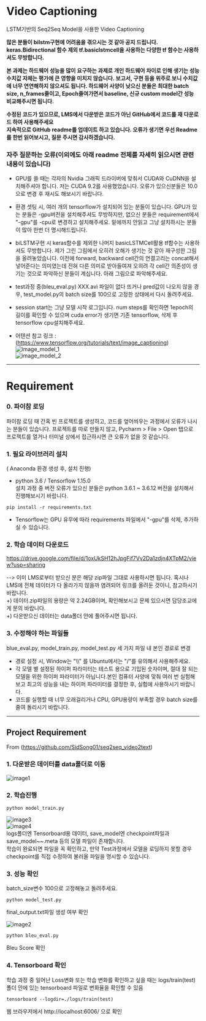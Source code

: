 # Video Captioning
LSTM기반의 Seq2Seq Model을 사용한 Video Captioning

__많은 분들이 bilstm구현에 어려움을 겪으시는 것 같아 공지 드립니다. keras.Bidirectional 함수 제외 tf.basiclstmcell을 사용하는 다양한 tf 함수는 사용하셔도 무방합니다.__   
   
__본 과제는 하드웨어 성능을 많이 요구하는 과제로 개인 하드웨어 차이로 인해 생기는 성능 수치값 자체는 평가에 큰 영향을 미치지 않습니다. 보고서, 구현 등을 위주로 보니 수치값에 너무 연연해하지 않으셔도 됩니다. 하드웨어 사양이 낮으신 분들은 최대한 batch size, n_frames줄이고, Epoch줄여가면서 baseline, 신규 custom model간 성능 비교해주시면 됩니다.__   
   
__수정된 코드가 있으므로, LMS에서 다운받은 코드가 아닌 GitHub에서 코드를 재 다운로드 하여 사용해주세요__   
__지속적으로 GitHub readme를 업데이트 하고 있습니다. 오류가 생기면 우선 Readme를 한번 읽어보시고, 질문 주시면 감사하겠습니다.__

### 자주 질문하는 오류(이외에도 아래 readme 전체를 자세히 읽으시면 관련 내용이 있습니다)   

- GPU를 쓸 때는 각자의 Nvidia 그래픽 드라이버에 맞춰서 CUDA와 CuDNN을 설치해주셔야 합니다. 저는 CUDA 9.2를 사용했었습니다. 오류가 있으신분들은 10.0으로 변경 후 재시도 해보시기 바랍니다.   

- 환경 셋팅 시, 여러 개의 tensorflow가 설치되어 있는 분들이 있습니다. GPU가 있는 분들은 -gpu버전을 설치해주셔도 무방하지만, 없으신 분들은 requirement에서 "-gpu"를 -cpu로 변경하고 설치해주세요. 밑에까지 안읽고 그냥 설치하시는 분들이 많아 한번 더 명시해드립니다.   

- biLSTM구현 시 keras함수를 제외한 나머지 basicLSTMCell활용 tf함수는 사용하셔도 무방합니다. 제가 그린 그림에서 오히려 오해가 생기는 것 같아 재구성한 그림을 올려놓았습니다. 이전에 forward, backward cell간의 연결고리는 concat해서 넣어준다는 의미였는데 전혀 다른 의미로 받아들여져 오히려 각 cell간 의존성이 생기는 것으로 파악하신 분들이 계십니다. 아래 그림으로 파악해주세요.

- test과정 중(bleu_eval.py) XXX.avi 파일이 없다 뜨거나 pred값이 나오지 않을 경우, test_model.py의 batch size를 100으로 고정한 상태에서 다시 돌려주세요.   

- session start는 그냥 모델 시작 로그입니다. num steps를 확인하면 1epoch의 길이를 확인할 수 있으며 cuda error가 생기면 기존 tensorflow, 삭제 후 tensorflow cpu설치해주세요.   
 
- 어텐션 참고 링크 : (https://www.tensorflow.org/tutorials/text/image_captioning)
![image_model_1](./bilstm.jpg)   
![image_model_2](./attention.jpg)
------------

# Requirement

### __0. 파이참 로딩__ ###   
파이참 로딩 때 간혹 빈 프로젝트를 생성하고, 코드를 엎어씌우는 과정에서 오류가 나시는 분들이 있습니다.
프로젝트를 따로 만들지 않고, Pycharm > File > Open 탭으로 프로젝트를 열거나 터미널 상에서 접근하시면 큰 오류가 없을 것 같습니다.

### __1. 필요 라이브러리 설치__ ###   
( Anaconda 환경 생성 후, 설치 진행)   
- python 3.6 / Tensorflow 1.15.0    
설치 과정 중 버전 오류가 있으신 분들은 python 3.6.1 ~ 3.6.12 버전을 설치해서 진행해보시기 바랍니다.
```
pip install -r requirements.txt
```
- Tensorflow는 GPU 유무에 따라 requirements 파일에서 "-gpu"를 삭제, 추가하실 수 있습니다.   

### __2. 학습 데이터 다운로드__ ###   

https://drive.google.com/file/d/1oxUkSH12hJpgFif7Vv2Da1zdjn4XTpM2/view?usp=sharing  

--> 이미 LMS로부터 받으신 분은 해당 zip파일 그대로 사용하시면 됩니다. 혹시나 LMS에 전체 데이터가 다 올라가지 않을까 염려되어 링크를 올려둔 것이니, 참고하시기 바랍니다.   
+) 데이터.zip파일의 용량은 약 2.24GB이며, 확인해보시고 문제 있으시면 담당조교에게 문의 바랍니다.   
+) 다운받으신 데이터는 data폴더 안에 풀어주시면 됩니다.

### __3. 수정해야 하는 파일들__ ###
blue_eval.py, model_train.py, model_test.py 세 가지 파일 내 본인 경로로 변경   

- 경로 설정 시, Window는 "\\\\" 를 Ubuntu에서는 "/"를 유의해서 사용해주세요.
- 각 모델 별 설정된 하이퍼 파라미터는 테스트 용으로 기입된 숫자이며, 절대 잘 되는 모델을 위한 하이퍼 파라미터가 아닙니다.본인 컴퓨터 사양에 맞춰 여러 번 실험해보고 최고의 성능을 내는 하이퍼 파라미터를 결정한 후, 실험에 사용하시기 바랍니다.   
- 코드를 실행할 때 너무 오래걸리거나 CPU, GPU용량이 부족할 경우 batch size를 줄여 돌리시기 바랍니다.   

------------

## Project Requirement
From (https://github.com/SidSong01/seq2seq_video2text)   

### __1. 다운받은 데이터를 data폴더로 이동__ ###
![image1](./directory.jpg)

### __2. 학습진행__ ###   
  ```
  python model_train.py
  ```   
  
  ![image3](./save_model_image.jpg)   
  ![image4](./logs_image.jpg)   
  logs폴더엔 Tensorboard용 데이터, save_model엔 checkpoint파일과 save_model~~.meta 등의 모델 파일이 존재합니다.   
  학습이 완료되면 파일을 꼭 확인하고, 만약 Test과정에서 모델을 로딩하지 못할 경우 checkpoint를 직접 수정하여 불러올 파일을 명시할 수 있습니다.   
  
### __3. 성능 확인__ ###   
  batch_size변수 100으로 고정해놓고 돌려주세요.

  ```
  python model_test.py
  ```
  final_output.txt파일 생성 여부 확인   
  
  ![image2](./final_output_image.jpg)
  ```
  python bleu_eval.py
  ```
  Bleu Score 확인   
    
### __4. Tensorboard 확인__ ###   

   학습 과정 중 일어난 Loss변화 또는 학습 변화를 확인하고 싶을 때는
   logs/train(test)폴더 안에 있는 tensorboard 파일로 변화율을 확인할 수 있음
   ```
   tensorboard --logdir=./logs/train(test)
   ```
   웹 브라우저에서 http://localhost:6006/ 으로 확인   
   
